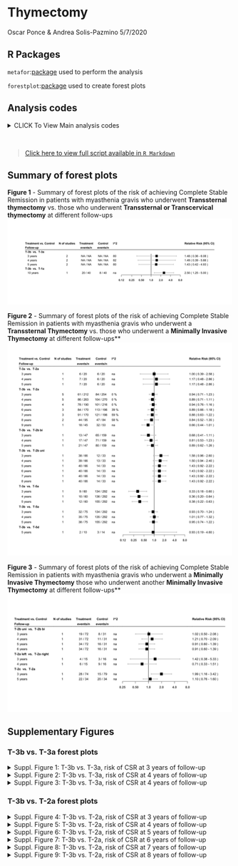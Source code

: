 Thymectomy
================
Oscar Ponce & Andrea Solis-Pazmino
5/7/2020

## R Packages

`metafor`:[package](http://www.metafor-project.org/doku.php) used to
perform the analysis

`forestplot`:[package](https://cran.r-project.org/web/packages/forestplot/forestplot.pdf)
used to create forest plots

## Analysis codes

<details>

<summary>CLICK To View Main analysis codes</summary>

<p>

``` r
prema1 <- escalc(measure="RR",ai=events1, ci=events2, n1i=n1, n2i=n2,
                  subset=(followup==3 & 
                            comparison=="T3b  vs.  T3a"), data=pao)
prema1 <- summary(prema1)
prema1$rr <- paste(formatC((exp(prema1$yi)), format='f', digits=2), " ",
                    "(", formatC((exp(prema1$ci.lb)), format='f', digits=2), "-",
                    formatC((exp(prema1$ci.ub)), format='f', digits=2),")")
ma1 <- rma(measure="RR", yi,vi, data=prema1, method="REML")
expma1 <- predict(ma1, transf = transf.exp.int)


prema2 <- escalc(measure="RR",ai=events1, ci=events2, n1i=n1, n2i=n2,
                  subset=(followup==4 & 
                            comparison=="T3b  vs.  T3a"), data=pao)
prema2 <- summary(prema2)
prema2$rr <- paste(formatC((exp(prema2$yi)), format='f', digits=2), " ",
                    "(", formatC((exp(prema2$ci.lb)), format='f', digits=2), "-",
                    formatC((exp(prema2$ci.ub)), format='f', digits=2),")")
ma2 <- rma(measure="RR", yi,vi, data=prema2, method="REML")
expma2 <- predict(ma2, transf = transf.exp.int)



prema3 <- escalc(measure="RR",ai=events1, ci=events2, n1i=n1, n2i=n2,
                  subset=(followup==5 & 
                            comparison=="T3b  vs.  T3a"), data=pao)
prema3 <- summary(prema3)
prema3$rr <- paste(formatC((exp(prema3$yi)), format='f', digits=2), " ",
                    "(", formatC((exp(prema3$ci.lb)), format='f', digits=2), "-",
                    formatC((exp(prema3$ci.ub)), format='f', digits=2),")")
ma3 <- rma(measure="RR", yi,vi, data=prema3, method="REML")
expma3 <- predict(ma3, transf = transf.exp.int)



ma4 <- rma(measure="RR", ai=events1, ci=events2, n1i=n1, n2i=n2, 
            data=pao, subset=(followup==10 & comparison=="T3b  vs.  T1a"),
            method="REML")
expma4 <- predict(ma4, transf = exp, digits=2)


ma5 <- rma(measure="RR", ai=events1, ci=events2, n1i=n1, n2i=n2, 
           data=pao, subset=(followup==3 & comparison=="T3a  vs.  T2a"), 
           method="REML")
expma5 <- predict(ma5, transf = exp, digits=2)


ma6 <- rma(measure="RR", ai=events1, ci=events2, n1i=n1, n2i=n2, 
           data=pao, subset=(followup==4 & comparison=="T3a  vs.  T2a"), 
           method="REML")
expma6<- predict(ma6, transf = exp, digits=2)


ma7 <- rma(measure="RR", ai=events1, ci=events2, n1i=n1, n2i=n2, 
           data=pao, subset=(followup==5 & comparison=="T3a  vs.  T2a"),
           method="REML")
expma7 <- predict(ma7, transf = exp, digits=2)


prema8 <- escalc(measure="RR",ai=events1, ci=events2, n1i=n1, n2i=n2,
                  subset=(followup==3 & 
                            comparison=="T3b  vs.  T2a"), data=pao)
prema8 <- summary(prema8)
prema8$rr <- paste(formatC((exp(prema8$yi)), format='f', digits=2), " ",
                    "(", formatC((exp(prema8$ci.lb)), format='f', digits=2), "-",
                    formatC((exp(prema8$ci.ub)), format='f', digits=2),")")
ma8 <- rma(measure="RR", yi,vi, data=prema8, method="REML")
expma8 <- predict(ma8, transf = transf.exp.int)


prema9 <- escalc(measure="RR",ai=events1, ci=events2, n1i=n1, n2i=n2,
                  subset=(followup==4 & 
                            comparison=="T3b  vs.  T2a"), data=pao)
prema9 <- summary(prema9)
prema9$rr <- paste(formatC((exp(prema9$yi)), format='f', digits=2), " ",
                    "(", formatC((exp(prema9$ci.lb)), format='f', digits=2), "-",
                    formatC((exp(prema9$ci.ub)), format='f', digits=2),")")
ma9 <- rma(measure="RR", yi,vi, data=prema9, method="REML")
expma9 <- predict(ma9, transf = transf.exp.int)


prema10 <- escalc(measure="RR",ai=events1, ci=events2, n1i=n1, n2i=n2,
                  subset=(followup==5 & 
                            comparison=="T3b  vs.  T2a"), data=pao)
prema10 <- summary(prema10)
prema10$rr <- paste(formatC((exp(prema10$yi)), format='f', digits=2), " ",
                    "(", formatC((exp(prema10$ci.lb)), format='f', digits=2), "-",
                    formatC((exp(prema10$ci.ub)), format='f', digits=2),")")
ma10 <- rma(measure="RR", yi,vi, data=prema10, method="REML")
expma10 <- predict(ma10, transf = transf.exp.int)


prema11 <- escalc(measure="RR",ai=events1, ci=events2, n1i=n1, n2i=n2,
                  subset=(followup==6 & 
                            comparison=="T3b  vs.  T2a"), data=pao)
prema11 <- summary(prema11)
prema11$rr <- paste(formatC((exp(prema11$yi)), format='f', digits=2), " ",
                    "(", formatC((exp(prema11$ci.lb)), format='f', digits=2), "-",
                    formatC((exp(prema11$ci.ub)), format='f', digits=2),")")
ma11 <- rma(measure="RR", yi,vi, data=prema11, method="REML")
expma11 <- predict(ma11, transf = transf.exp.int)


prema12 <- escalc(measure="RR",ai=events1, ci=events2, n1i=n1, n2i=n2,
                  subset=(followup==7 & 
                            comparison=="T3b  vs.  T2a"), data=pao)
prema12 <- summary(prema12)
prema12$rr <- paste(formatC((exp(prema12$yi)), format='f', digits=2), " ",
                    "(", formatC((exp(prema12$ci.lb)), format='f', digits=2), "-",
                    formatC((exp(prema12$ci.ub)), format='f', digits=2),")")
ma12 <- rma(measure="RR", yi,vi, data=prema12, method="REML")
expma12 <- predict(ma12, transf = transf.exp.int)


prema13 <- escalc(measure="RR",ai=events1, ci=events2, n1i=n1, n2i=n2,
                  subset=(followup==8 & 
                            comparison=="T3b  vs.  T2a"), data=pao)
prema13 <- summary(prema13)
prema13$rr <- paste(formatC((exp(prema13$yi)), format='f', digits=2), " ",
                    "(", formatC((exp(prema13$ci.lb)), format='f', digits=2), "-",
                    formatC((exp(prema13$ci.ub)), format='f', digits=2),")")
ma13 <- rma(measure="RR", yi,vi, data=prema13, method="REML")
expma13 <- predict(ma13, transf = transf.exp.int)


ma14 <- rma(measure="RR", ai=events1, ci=events2, n1i=n1, n2i=n2, 
            data=pao, subset=(followup==9 & 
                                comparison=="T3b  vs.  T2a"), method="REML")
expma14 <- predict(ma14, transf = exp, digits=2)


ma15 <- rma(measure="RR", ai=events1, ci=events2, n1i=n1, n2i=n2, 
            data=pao, 
            subset=(followup==3 & comparison=="T3b  vs.  T2b bi"), 
            method="REML")
expma15 <- predict(ma15, transf = exp, digits=2)


ma16 <- rma(measure="RR", ai=events1, ci=events2, n1i=n1, n2i=n2, 
            data=pao, 
            subset=(followup==4 & comparison=="T3b  vs.  T2b bi"), 
            method="REML")
expma16 <- predict(ma16, transf = exp, digits=2)


ma17 <- rma(measure="RR", ai=events1, ci=events2, n1i=n1, n2i=n2, 
            data=pao, 
            subset=(followup==5 & comparison=="T3b  vs.  T2b bi"), 
            method="REML")
expma17 <- predict(ma17, transf = exp, digits=2)


ma18 <- rma(measure="RR", ai=events1, ci=events2, n1i=n1, n2i=n2, data=pao, 
            subset=(followup==3 & comparison=="T3b  vs.  T2b uni" &
                      group=="Overall"), method="REML")
expma18 <- predict(ma18, transf = exp, digits=2)


ma19 <- rma(measure="RR", ai=events1, ci=events2, n1i=n1, n2i=n2, data=pao, 
            subset=(followup==4 & comparison=="T3b  vs.  T2b uni" &
                      group=="Overall"), method="REML")
expma19 <- predict(ma19, transf = exp, digits=2)


ma20 <- rma(measure="RR", ai=events1, ci=events2, n1i=n1, n2i=n2, data=pao, 
            subset=(followup==5 & comparison=="T3b  vs.  T2b uni" &
                      group=="Overall"), method="REML")
expma20 <- predict(ma20, transf = exp, digits=2)


ma21 <- rma(measure="RR", ai=events1, ci=events2, n1i=n1, n2i=n2, data=pao, 
            subset=(followup==6 & comparison=="T3b  vs.  T2b uni" &
                      group=="Overall"), method="REML")
expma21 <- predict(ma21, transf = exp, digits=2)


ma22 <- rma(measure="RR", ai=events1, ci=events2, n1i=n1, n2i=n2, data=pao, 
            subset=(followup==7 & comparison=="T3b  vs.  T2b uni" &
                      group=="Overall"), method="REML")
expma22 <- predict(ma22, transf = exp, digits=2)


ma23 <- rma(measure="RR", ai=events1, ci=events2, n1i=n1, n2i=n2, data=pao, 
            subset=(followup==8 & comparison=="T3b  vs.  T2b uni" &
                      group=="Overall"), method="REML")
expma23 <- predict(ma23, transf = exp, digits=2)


ma24 <- rma(measure="RR", ai=events1, ci=events2, n1i=n1, n2i=n2, 
            data=pao, subset=(followup==3 & 
                                comparison=="T2b uni  vs.  T2b bi"),
            method="REML")
expma24 <- predict(ma24, transf = exp, digits=2)


ma25 <- rma(measure="RR", ai=events1, ci=events2, n1i=n1, n2i=n2, 
            data=pao, subset=(followup==4 & 
                                comparison=="T2b uni  vs.  T2b bi"),
            method="REML")
expma25 <- predict(ma25, transf = exp, digits=2)


ma26 <- rma(measure="RR", ai=events1, ci=events2, n1i=n1, n2i=n2, 
            data=pao, subset=(followup==5 & 
                                comparison=="T2b uni  vs.  T2b bi"),
            method="REML")
expma26 <- predict(ma26, transf = exp, digits=2)


ma27 <- rma(measure="RR", ai=events1, ci=events2, n1i=n1, n2i=n2, 
            data=pao, subset=(followup==6 & 
                                comparison=="T2b uni  vs.  T2b bi"),
            method="REML")
expma27 <- predict(ma27, transf = exp, digits=2)


ma28 <- rma(measure="RR", ai=events1, ci=events2, n1i=n1, n2i=n2, 
            data=pao, subset=(followup==3 & comparison=="T2a left  vs.  T2a right"),
            method="REML")
expma28 <- predict(ma28, transf = exp, digits=2)


ma29 <- rma(measure="RR", ai=events1, ci=events2, n1i=n1, n2i=n2, 
            data=pao, subset=(followup==4 & comparison=="T2a left  vs.  T2a right"),
            method="REML")
expma29 <- predict(ma29, transf = exp, digits=2)


ma30 <- rma(measure="RR", ai=events1, ci=events2, n1i=n1, n2i=n2, 
            data=pao, subset=(followup==3 & 
                                comparison=="T2c  vs.  T2a"),
            method="REML")
expma30 <- predict(ma30, transf = exp, digits=2)


ma31 <- rma(measure="RR", ai=events1, ci=events2, n1i=n1, n2i=n2, 
            data=pao, subset=(followup==5 & 
                                comparison=="T2c  vs.  T2a"),
            method="REML")
expma31 <- predict(ma31, transf = exp, digits=2)


ma32 <- rma(measure="RR", ai=events1, ci=events2, n1i=n1, n2i=n2, 
           data=pao, subset=(followup==3 & comparison=="T3a  vs.  T5a"),
           method="REML")
expma32 <- predict(ma32, transf = exp, digits=2)


ma33 <- rma(measure="RR", ai=events1, ci=events2, n1i=n1, n2i=n2, 
           data=pao, subset=(followup==4 & comparison=="T3a  vs.  T5a"), 
           method="REML")
expma33 <- predict(ma33, transf = exp, digits=2)


ma34 <- rma(measure="RR", ai=events1, ci=events2, n1i=n1, n2i=n2, 
           data=pao, subset=(followup==5 & comparison=="T3a  vs.  T5a"), 
           method="REML")
expma34 <-predict(ma34, transf = exp, digits=2)


ma35 <- rma(measure="RR", ai=events1, ci=events2, n1i=n1, n2i=n2, 
           data=pao, subset=(followup==3 & comparison=="T3b  vs.  T5a"),
           method="REML")
expma35 <- predict(ma35, transf = exp, digits=2)


ma36 <- rma(measure="RR", ai=events1, ci=events2, n1i=n1, n2i=n2, 
           data=pao, subset=(followup==4 & comparison=="T3b  vs.  T5a"), 
           method="REML")
expma36 <- predict(ma36, transf = exp, digits=2)


ma37 <- rma(measure="RR", ai=events1, ci=events2, n1i=n1, n2i=n2, 
           data=pao, subset=(followup==5 & comparison=="T3b  vs.  T5a"), 
           method="REML")
expma37 <- predict(ma37, transf = exp, digits=2)


ma38 <- rma(measure="RR", ai=events1, ci=events2, n1i=n1, n2i=n2, 
            data=pao, subset=(followup==5 & comparison=="T3b  vs.  T5d"), 
            method="REML")
expma38 <- predict(ma38, transf = exp, digits=2)
```

</p>

</details>

 

> [Click here to view full script available in `R
> Markdown`](https://github.com/ponceoscarj/Thymectomy/blob/master/Thymectomy_results.Rmd)

## Summary of forest plots

**Figure 1** - Summary of forest plots of the risk of achieving Complete
Stable Remission in patients with myasthenia gravis who underwent
**Transsternal thymectomy** vs. those who underwent **Transsternal or
Transcervical thymectomy** at different follow-ups
![](Thymectomy_results_files/figure-gfm/unnamed-chunk-1-1.svg)<!-- -->

**Figure 2** - Summary of forest plots of the risk of achieving Complete
Stable Remission in patients with myasthenia gravis who underwent a
**Transsternal Thymectomy** vs. those who underwent a **Minimally
Invasive Thymectomy** at different follow-ups\*\*
![](Thymectomy_results_files/figure-gfm/unnamed-chunk-2-1.svg)<!-- -->

**Figure 3** - Summary of forest plots of the risk of achieving Complete
Stable Remission in patients with myasthenia gravis who underwent a
**Minimally Invasive Thymectomy** those who underwent another
**Minimally Invasive Thymectomy** at different follow-ups\*\*
![](Thymectomy_results_files/figure-gfm/unnamed-chunk-3-1.svg)<!-- -->

## Supplementary Figures

### T-3b vs. T-3a forest plots

<details>

<summary> Suppl. Figure 1: T-3b vs. T-3a, risk of CSR at 3 years of
follow-up </summary>

<p>

![](Thymectomy_results_files/figure-gfm/forestplotma40-1.svg)<!-- -->

</p>

</details>

<details>

<summary> Suppl. Figure 2: T-3b vs. T-3a, risk of CSR at 4 years of
follow-up </summary>

<p>

![](Thymectomy_results_files/figure-gfm/forestplotma41-1.svg)<!-- -->

</p>

</details>

<details>

<summary> Suppl. Figure 3: T-3b vs. T-3a, risk of CSR at 4 years of
follow-up </summary>

<p>

![](Thymectomy_results_files/figure-gfm/forestplotma42-1.svg)<!-- -->

</p>

</details>

### T-3b vs. T-2a forest plots

<details>

<summary> Suppl. Figure 4: T-3b vs. T-2a, risk of CSR at 3 years of
follow-up </summary>

<p>

![](Thymectomy_results_files/figure-gfm/forestplotma43-1.svg)<!-- -->

</p>

</details>

<details>

<summary> Suppl. Figure 5: T-3b vs. T-2a, risk of CSR at 4 years of
follow-up </summary>

<p>

![](Thymectomy_results_files/figure-gfm/forestplotma44-1.svg)<!-- -->

</p>

</details>

<details>

<summary> Suppl. Figure 6: T-3b vs. T-2a, risk of CSR at 5 years of
follow-up </summary>

<p>

![](Thymectomy_results_files/figure-gfm/forestplotma45-1.svg)<!-- -->

</p>

</details>

<details>

<summary> Suppl. Figure 7: T-3b vs. T-2a, risk of CSR at 6 years of
follow-up </summary>

<p>

![](Thymectomy_results_files/figure-gfm/forestplotma46-1.svg)<!-- -->

</p>

</details>

<details>

<summary> Suppl. Figure 8: T-3b vs. T-2a, risk of CSR at 7 years of
follow-up </summary>

<p>

![](Thymectomy_results_files/figure-gfm/forestplotma47-1.svg)<!-- -->

</p>

</details>

<details>

<summary> Suppl. Figure 9: T-3b vs. T-2a, risk of CSR at 8 years of
follow-up </summary>

<p>

![](Thymectomy_results_files/figure-gfm/forestplotma48-1.svg)<!-- -->

</p>

</details>
